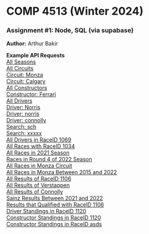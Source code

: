 # COMP 4513 (Winter 2024)
### Assignment #1: Node, SQL (via supabase)

**Author:** Arthur Bakir

**Example API Requests** </br>
[All Seasons](https://comp-4513-a1-l5dq.onrender.com/f1/seasons) </br>
[All Circuits](https://comp-4513-a1-l5dq.onrender.com/f1/circuits) </br>
[Circuit: Monza](https://comp-4513-a1-l5dq.onrender.com/f1/circuits/monza) </br>
[Circuit: Calgary](https://comp-4513-a1-l5dq.onrender.com/f1/circuits/calgary)</br>
[All Constructors](https://comp-4513-a1-l5dq.onrender.com/f1/constructors)</br>
[Constructor: Ferrari](https://comp-4513-a1-l5dq.onrender.com/f1/constructors/ferrari)</br>
[All Drivers](https://comp-4513-a1-l5dq.onrender.com/f1/drivers)</br>
[Driver: Norris](https://comp-4513-a1-l5dq.onrender.com/f1/drivers/Norris)</br>
[Driver: norris](https://comp-4513-a1-l5dq.onrender.com/f1/drivers/norris)</br>
[Driver: connolly](https://comp-4513-a1-l5dq.onrender.com/f1/drivers/connolly)</br>
[Search: sch](https://comp-4513-a1-l5dq.onrender.com/f1/drivers/search/sch)</br>
[Search: xxxxx](https://comp-4513-a1-l5dq.onrender.com/f1/drivers/search/xxxxx)</br>
[All Drivers in RaceID 1069](https://comp-4513-a1-l5dq.onrender.com/f1/drivers/race/1069)</br>
[All Races with RaceID 1034](https://comp-4513-a1-l5dq.onrender.com/f1/races/1034)</br>
[All Races in 2021 Season](https://comp-4513-a1-l5dq.onrender.com/f1/races/season/2021)</br>
[Races in Round 4 of 2022 Season](https://comp-4513-a1-l5dq.onrender.com/f1/races/season/2022/4)</br>
[All Races in Monza Circuit](https://comp-4513-a1-l5dq.onrender.com/f1/races/circuits/monza)</br>
[All Races in Monza Between 2015 and 2022](https://comp-4513-a1-l5dq.onrender.com/f1/races/circuits/monza/season/2015/2022)</br>
[All Results of RaceID 1106](https://comp-4513-a1-l5dq.onrender.com/f1/results/1106)</br>
[All Results of Verstappen](https://comp-4513-a1-l5dq.onrender.com/f1/results/driver/max_verstappen)</br>
[All Results of Connolly](https://comp-4513-a1-l5dq.onrender.com/f1/results/driver/connolly)</br>
[Sainz Results Between 2021 and 2022](https://comp-4513-a1-l5dq.onrender.com/f1/results/driver/sainz/seasons/2021/2022)</br>
[Results that Qualified with RaceID 1106](https://comp-4513-a1-l5dq.onrender.com/f1/qualifying/1106)</br>
[Driver Standings in RaceID 1120](https://comp-4513-a1-l5dq.onrender.com/f1/standings/1120/drivers)</br>
[Constructor Standings in RaceID 1120](https://comp-4513-a1-l5dq.onrender.com/f1/standings/1120/constructors)</br>
[Constructor Standings in RaceID asds](https://comp-4513-a1-l5dq.onrender.com/f1/standings/asds/constructors)</br>